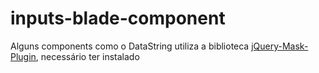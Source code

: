 # inputs-blade-component

Alguns components como o DataString utiliza a biblioteca [jQuery-Mask-Plugin](https://github.com/igorescobar/jQuery-Mask-Plugin), necessário ter instalado

